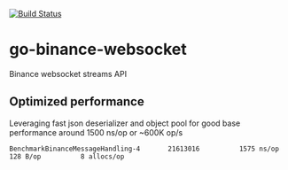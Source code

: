 [![Build Status](https://travis-ci.com/alexey-ernest/go-binance-websocket.svg?branch=master)](https://travis-ci.com/alexey-ernest/go-binance-websocket)

# go-binance-websocket
Binance websocket streams API

## Optimized performance
Leveraging fast json deserializer and object pool for good base performance around 1500 ns/op or ~600K op/s
```
BenchmarkBinanceMessageHandling-4   	21613016	      1575 ns/op	     128 B/op	       8 allocs/op
```
